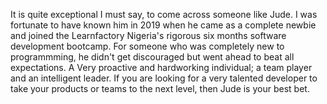 It is quite exceptional I must say, to come across someone like Jude. I was fortunate to have known him in 2019 when he came as a complete newbie and joined the Learnfactory Nigeria's rigorous six months software development bootcamp.
 For someone who was completely new to programmming, he didn't get discouraged but went ahead to beat all expectations. 
 A Very proactive and hardworking individual; a team player and an intelligent leader. 
 If you are looking for a very talented developer to take your products or teams to the next level, then Jude is your best bet.